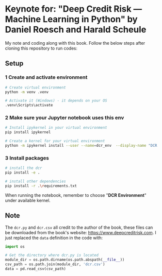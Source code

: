 # Keynote for: "Deep Credit Risk — Machine Learning in Python" by Daniel Roesch and Harald Scheule

My note and coding along with this book. Follow the below steps after cloning this repository to run codes:

## Setup

### 1 Create and activate environment

```bash
# Create virtual environment
python -m venv .venv

# Activate it (Windows) - it depends on your OS
.venv\Scripts\activate
```

### 2 Make sure your Jupyter notebook uses this env

```bash
# Install ipykernel in your virtual environment
pip install ipykernel

# Create a kernel for your virtual environment
python -m ipykernel install --user --name=dcr_env  --display-name "DCR Environment"
```

### 3 Install packages

```bash
# install the dcr
pip install -e .

# install other dependencies
pip install -r .\requirements.txt
```

When running the notebook, remember to choose "**DCR Environment**" under available kernel.

## Note

The `dcr.py` and `dcr.csv` all credit to the author of the book, these files can be downloaded from the book's website: <https://www.deepcreditrisk.com>. I just replaced the `data` definition in the code with:

```python
import os

# Get the directory where dcr.py is located
module_dir = os.path.dirname(os.path.abspath(__file__))
csv_path = os.path.join(module_dir, 'dcr.csv')
data = pd.read_csv(csv_path)
```
